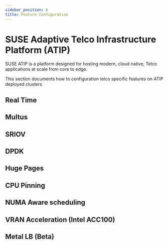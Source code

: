 ```yaml
---
sidebar_position: 6
title: Feature Configuration
---
```


# SUSE Adaptive Telco Infrastructure Platform (ATIP)

SUSE ATIP is a platform designed for hosting modern, cloud native, Telco applications at scale from core to edge. 

This section documents how to configuration telco specific features on ATIP deployed clusters

##  Real Time
##  Multus
##  SRIOV
##  DPDK
##  Huge Pages
##  CPU Pinning
##  NUMA Aware scheduling
##  VRAN Acceleration (Intel ACC100)    
##  Metal LB (Beta)


